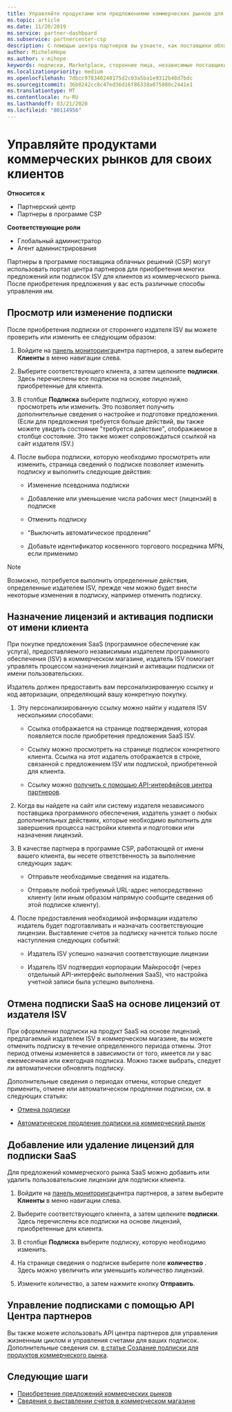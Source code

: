 ```yaml
---
title: Управляйте продуктами или предложениями коммерческих рынков для клиентов | Центр партнеров
ms.topic: article
ms.date: 11/20/2019
ms.service: partner-dashboard
ms.subservice: partnercenter-csp
description: С помощью центра партнеров вы узнаете, как поставщики облачных решений могут управлять различными предложениями сторонних поставщиков программного обеспечения, приобретенными для клиентов из коммерческого рынка.
author: MicheleHope
ms.author: v-mihope
keywords: подписки, Marketplace, сторонние лица, независимые поставщики программного обеспечения, предложения SaaS, программа поставщика облачных решений, управление предложением, Управление подпиской, лицензии, отмена подписки, рабочие места, отключение автоматического продления, MPN идентификатор непрямого торгового посредника
ms.localizationpriority: medium
ms.openlocfilehash: 7dbcc978340240175d2c03a5ba1e9312b48d7bdc
ms.sourcegitcommit: 36b8242cc8c47ed36d16f86338a075080c2441e1
ms.translationtype: MT
ms.contentlocale: ru-RU
ms.lasthandoff: 03/21/2020
ms.locfileid: "80114956"
---
```

# <a name="manage-commercial-marketplace-products-for-your-customers"></a>Управляйте продуктами коммерческих рынков для своих клиентов

**Относится к**

- Партнерский центр
- Партнеры в программе CSP

**Соответствующие роли**

- Глобальный администратор
- Агент администрирования

Партнеры в программе поставщика облачных решений (CSP) могут использовать портал центра партнеров для приобретения многих предложений или подписок ISV для клиентов из коммерческого рынка. После приобретения предложения у вас есть различные способы управления им.

## <a name="view-or-edit-a-subscription"></a>Просмотр или изменение подписки

После приобретения подписки от стороннего издателя ISV вы можете проверить или изменить ее следующим образом:

1. Войдите на [панель мониторинга](https://partner.microsoft.com/dashboard)центра партнеров, а затем выберите **Клиенты** в меню навигации слева.

2. Выберите соответствующего клиента, а затем щелкните **подписки**. Здесь перечислены все подписки на основе лицензий, приобретенные для клиента.

3. В столбце **Подписка** выберите подписку, которую нужно просмотреть или изменить. Это позволяет получить дополнительные сведения о настройке и подготовке предложения. (Если для предложения требуется больше действий, вы также можете увидеть состояние "требуется действие", отображаемое в столбце состояние. Это также может сопровождаться ссылкой на сайт издателя ISV.)

4. После выбора подписки, которую необходимо просмотреть или изменить, страница сведений о подписке позволяет изменить подписку и выполнить следующие действия:

    - Изменение псевдонима подписки

    - Добавление или уменьшение числа рабочих мест (лицензий) в подписке

    - Отменить подписку

    - "Выключить автоматическое продление"

    - Добавьте идентификатор косвенного торгового посредника MPN, если применимо

> [!NOTE]
> Возможно, потребуется выполнить определенные действия, определенные издателем ISV, прежде чем можно будет внести некоторые изменения в подписку, например отменить подписку.

## <a name="assign-licenses-and-activate-a-subscription-on-behalf-of-a-customer"></a>Назначение лицензий и активация подписки от имени клиента

При покупке предложения SaaS (программное обеспечение как услуга), предоставляемого независимым издателем программного обеспечения (ISV) в коммерческом магазине, издатель ISV помогает управлять процессом назначения лицензий и активации подписки от имени пользовательских.

Издатель должен предоставить вам персонализированную ссылку и код авторизации, определяющий вашу конкретную покупку.

1. Эту персонализированную ссылку можно найти у издателя ISV несколькими способами:

    - Ссылка отображается на странице подтверждения, которая появляется после приобретения предложения SaaS ISV.

    - Ссылку можно просмотреть на странице подписок конкретного клиента. Ссылка на этот издатель отображается в строке, связанной с предложением ISV или подпиской, приобретенной для клиента.

    - Ссылку можно [получить с помощью API-интерфейсов центра партнеров](https://docs.microsoft.com/partner-center/develop/get-activation-link-by-order-line-item).

2. Когда вы найдете на сайт или систему издателя независимого поставщика программного обеспечения, издатель узнает о любых дополнительных действиях, которые необходимо выполнить для завершения процесса настройки клиента и подготовки или назначения лицензий.

3. В качестве партнера в программе CSP, работающей от имени вашего клиента, вы несете ответственность за выполнение следующих задач:

    - Отправьте необходимые сведения на издатель.

    - Отправьте любой требуемый URL-адрес непосредственно клиенту (или иным образом напрямую сообщите сведения об этой подписке клиенту).

4. После предоставления необходимой информации издателю издатель будет подготавливать и назначать соответствующие лицензии. Выставление счетов за подписку начнется только после наступления следующих событий:

    - Издатель ISV успешно назначил соответствующие лицензии

    - Издатель ISV подтвердил корпорации Майкрософт (через отдельный API-интерфейс выполнения SaaS), что настройка учетной записи была успешно выполнена.

## <a name="cancel-a-license-based-saas-subscription-from-an-isv-publisher"></a>Отмена подписки SaaS на основе лицензий от издателя ISV

При оформлении подписки на продукт SaaS на основе лицензий, предлагаемый издателем ISV в коммерческом магазине, вы можете отменить подписку в течение определенного периода отмены. Этот период отмены изменяется в зависимости от того, имеется ли у вас ежемесячная или ежегодная подписка. Можно также выбрать, следует ли автоматически обновлять подписку.

Дополнительные сведения о периодах отмены, которые следует применить, отмене или автоматическом продлении подписки, см. в следующих статьях:

- [Отмена подписки](create-a-new-subscription.md#cancel-a-subscription)

- [Автоматическое продление подписки на коммерческий рынок](create-a-new-subscription.md#choose-whether-to-automatically-renew-a-commercial-marketplace-subscription)

## <a name="add-or-remove-licenses-for-a-saas-subscription"></a>Добавление или удаление лицензий для подписки SaaS

Для предложений коммерческого рынка SaaS можно добавить или удалить пользовательские лицензии для подписки клиента.

1. Войдите на [панель мониторинга](https://partner.microsoft.com/dashboard)центра партнеров, а затем выберите **Клиенты** в меню навигации слева.

2. Выберите соответствующего клиента, а затем щелкните **подписки**. Здесь перечислены все подписки на основе лицензий, приобретенные для клиента.

3. В столбце **Подписка** выберите подписку, которую необходимо изменить.

4. На странице сведения о подписке выберите поле **количество** . Здесь можно увеличить или уменьшить количество лицензий.

5. Измените количество, а затем нажмите кнопку **Отправить**.

## <a name="manage-subscriptions-using-partner-center-apis"></a>Управление подписками с помощью API Центра партнеров

Вы также можете использовать API центра партнеров для управления жизненным циклом и управления счетами для ваших подписок. Дополнительные сведения см. [в статье Создание подписки для продуктов коммерческого рынка](https://docs.microsoft.com/partner-center/develop/create-subscription-azure-marketplace-products).

## <a name="next-steps"></a>Следующие шаги

- [Приобретение предложений коммерческих рынков](csp-commercial-marketplace-purchase.md)
- [Сведения о выставлении счетов в коммерческом магазине](csp-commercial-marketplace-billing.md)
